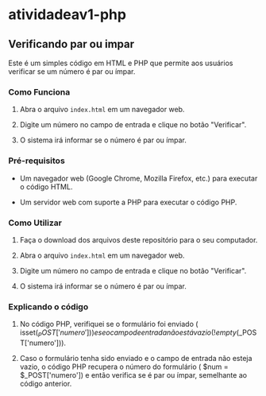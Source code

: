 # atividadeav1-php

## Verificando par ou impar 

Este é um simples código em HTML e PHP que permite aos usuários verificar se um número é par ou ímpar.

### Como Funciona

1. Abra o arquivo `index.html` em um navegador web.

2. Digite um número no campo de entrada e clique no botão "Verificar".

3. O sistema irá informar se o número é par ou ímpar.

### Pré-requisitos

- Um navegador web (Google Chrome, Mozilla Firefox, etc.) para executar o código HTML.

- Um servidor web com suporte a PHP para executar o código PHP.

### Como Utilizar

1. Faça o download dos arquivos deste repositório para o seu computador.

2. Abra o arquivo `index.html` em um navegador web.

3. Digite um número no campo de entrada e clique no botão "Verificar".

4. O sistema irá informar se o número é par ou ímpar.

### Explicando o código

1. No código PHP, verifiquei se o formulário foi enviado ( isset($_POST['numero'])) e se o campo de entrada não está vazio ( !empty($_POST['numero'])).

2. Caso o formulário tenha sido enviado e o campo de entrada não esteja vazio, o código PHP recupera o número do formulário ( $num = $_POST['numero']) e então verifica se é par ou ímpar, semelhante ao código anterior.

